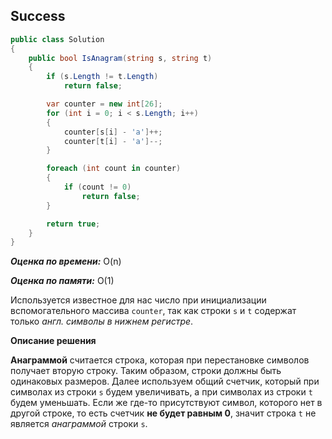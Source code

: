 ## Success

```csharp
public class Solution
{
    public bool IsAnagram(string s, string t)
    {
        if (s.Length != t.Length)
            return false;

        var counter = new int[26];
        for (int i = 0; i < s.Length; i++)
        {
            counter[s[i] - 'a']++;
            counter[t[i] - 'a']--;
        }

        foreach (int count in counter)
        {
            if (count != 0)
                return false;
        }

        return true;
    }
}
```

***Оценка по времени:*** O(n)

***Оценка по памяти:*** O(1)

Используется известное для нас число при инициализации вспомогательного массива `counter`, так как строки `s` и `t` содержат только *англ. символы в нижнем регистре*.

**Описание решения**

**Анаграммой** считается строка, которая при перестановке символов получает вторую строку. Таким образом, строки должны быть одинаковых размеров. Далее используем общий счетчик, который при символах из строки `s` будем увеличивать, а при символах из строки `t` будем уменьшать. Если же где-то присутствуют символ, которого нет в другой строке, то есть счетчик **не будет равным 0**, значит строка `t` не является *анаграммой* строки `s`.